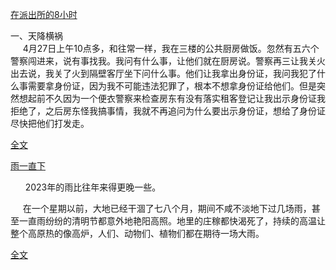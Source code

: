 [在派出所的8小时](https://github.com/ziliudi/ziliudi/blob/main/atpolicestationin8hrs.md)
<p>一、天降横祸<br>
&nbsp;&nbsp;&nbsp;&nbsp;&nbsp;4月27日上午10点多，和往常一样，我在三楼的公共厨房做饭。忽然有五六个警察闯进来，说有事找我。我问有什么事，让他们就在厨房说。警察再三让我关火出去说，我关了火到隔壁客厅坐下问什么事。他们让我拿出身份证，我问我犯了什么事需要拿身份证，因为我不可能违法犯罪了，根本不想拿身份证给他们。但是突然想起前不久因为一个便衣警察来检查房东有没有落实租客登记让我出示身份证我拒绝了，之后房东怪我搞事情，我就不再追问为什么要出示身份证，想给了身份证尽快把他们打发走。

[全文](https://github.com/ziliudi/ziliudi/blob/main/atpolicestationin8hrs.md)




[雨一直下](https://github.com/ziliudi/ziliudi/blob/main/itsrainy.md)
<p>&nbsp;&nbsp;&nbsp;&nbsp;&nbsp;&nbsp;2023年的雨比往年来得更晚一些。</p>

<p>&nbsp;&nbsp;&nbsp;&nbsp;&nbsp;在一个星期以前，大地已经干涸了七八个月，期间不咸不淡地下过几场雨，甚至一直雨纷纷的清明节都意外地艳阳高照。地里的庄稼都快渴死了，持续的高温让整个高原热的像高炉，人们、动物们、植物们都在期待一场大雨。</p>

[全文](https://github.com/ziliudi/ziliudi/blob/main/itsrainy.md)





